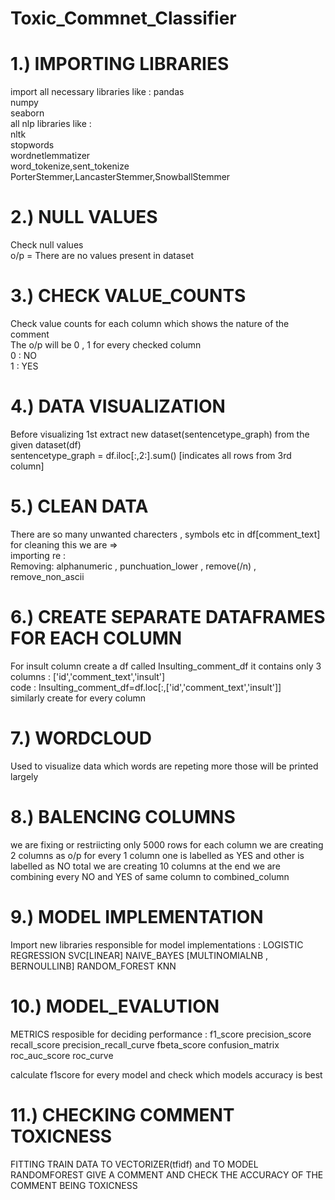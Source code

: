 # Toxic_Commnet_Classifier

# 1.) IMPORTING LIBRARIES
import all necessary libraries like :
pandas <br>
numpy <br>
seaborn <br>
all nlp libraries like : <br>
nltk <br>
stopwords <br>
wordnetlemmatizer <br>
word_tokenize,sent_tokenize <br>
PorterStemmer,LancasterStemmer,SnowballStemmer 

# 2.) NULL VALUES
Check null values <br>
o/p = There are no values present in dataset

# 3.) CHECK VALUE_COUNTS 
Check value counts for each column which shows the nature of the comment <br>
The o/p will be 0 , 1 for every checked column <br>
0 : NO<br>
1 : YES<br>

# 4.) DATA VISUALIZATION
Before visualizing 1st extract new dataset(sentencetype_graph) from the given dataset(df) <br>
sentencetype_graph = df.iloc[:,2:].sum() [indicates all rows from 3rd column]

# 5.) CLEAN DATA
There are so many unwanted charecters , symbols etc in df[comment_text] for cleaning this we are => <br>
importing re : <br>
Removing: alphanumeric , punchuation_lower , remove(/n) , remove_non_ascii <br>

# 6.) CREATE SEPARATE DATAFRAMES FOR EACH COLUMN
For insult column create a df called Insulting_comment_df it contains only 3 columns : ['id','comment_text','insult'] <br>
code : Insulting_comment_df=df.loc[:,['id','comment_text','insult']] <br>
similarly create for every column

# 7.) WORDCLOUD
Used to visualize data which words are repeting more those will be printed largely

# 8.) BALENCING COLUMNS
we are fixing or restriicting only 5000 rows for each column 
we are creating 2 columns as o/p for every 1 column one is labelled as YES and other is labelled as NO
total we are creating 10 columns at the end we are combining every NO and YES of same column to combined_column

# 9.) MODEL IMPLEMENTATION
Import new libraries responsible for model implementations :
LOGISTIC REGRESSION
SVC[LINEAR]
NAIVE_BAYES [MULTINOMIALNB , BERNOULLINB]
RANDOM_FOREST
KNN

# 10.) MODEL_EVALUTION
METRICS resposible for deciding performance :
f1_score
precision_score
recall_score
precision_recall_curve
fbeta_score 
confusion_matrix
roc_auc_score
roc_curve

calculate f1score for every model and check which models accuracy is best

# 11.) CHECKING COMMENT TOXICNESS
FITTING TRAIN DATA TO VECTORIZER(tfidf) and  TO MODEL RANDOMFOREST
GIVE A COMMENT AND CHECK THE ACCURACY OF THE COMMENT BEING TOXICNESS
